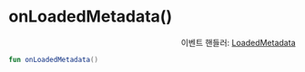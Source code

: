# onLoadedMetadata()

<div align="right">
이벤트 핸들러: <a href="../event_handlers/loaded_metadata.md">LoadedMetadata</a>
</div>

```kotlin
fun onLoadedMetadata()
```
